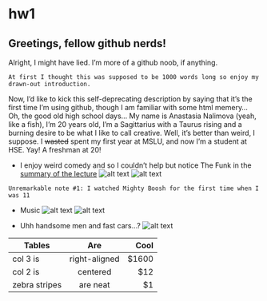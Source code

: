 # hw1
## Greetings, fellow github nerds! 
Alright, I might have lied. I’m more of a github noob, if anything.

`At first I thought this was supposed to be 1000 words long so enjoy my drawn-out introduction.`

Now, I’d like to kick this self-deprecating description by saying that it’s the first time I’m using github, though I am familiar with some html memery… Oh, the good old high school days…
My name is Anastasia Nalimova (yeah, like a fish), I’m 20 years old, I’m a Sagittarius with a Taurus rising and a burning desire to be what I like to call creative. Well, it’s better than weird, I suppose. I ~~wasted~~ spent my first year at MSLU, and now I’m a student at HSE. Yay! A freshman at 20!
* I enjoy weird comedy and so I couldn’t help but notice The Funk in the [summary of the lecture](https://ancatmara.gitbooks.io/digital-literacy-for-sfl/chapter1.html) 
![alt text](https://i.pinimg.com/736x/2a/c2/dd/2ac2dd6f5da66158bef0493f52de24ae--tim--eric-tim-obrien.jpg)
![alt text](https://i.pinimg.com/736x/dc/30/57/dc305763a80a6890dcbb6fabde795211--nathan-fielder-comedy-.jpg)



`Unremarkable note #1: I watched Mighty Boosh for the first time when I was 11 `

* Music
![alt text](http://i0.kym-cdn.com/photos/images/original/000/982/228/d23.png)
![alt text](http://3m84r11gpx1j11puas2g5wfl.wpengine.netdna-cdn.com/wp-content/uploads/2017/03/macdemarco.jpg)


* Uhh handsome men and fast cars…?
![alt text](http://3.bp.blogspot.com/-CpX6CwQ4kxs/Tv3hdM5zkDI/AAAAAAAAFnw/fpFSBr6PnUY/s640/dprk.jpg)
    

| Tables        | Are           | Cool  |
| ------------- |:-------------:| -----:|
| col 3 is      | right-aligned | $1600 |
| col 2 is      | centered      |   $12 |
| zebra stripes | are neat      |    $1 |
